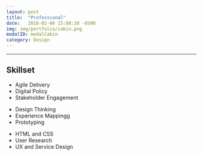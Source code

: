 ```yaml
---
layout: post
title:  "Professional"
date:   2016-02-06 15:08:10 -0500
img: img/portfolio/cabin.png
modalID: modalCabin
category: Design
---
```

   <section class="grid">
      <hr>
      <div class="col lg-3 md-4 sm-12 section-title">
        <h2>Skillset</h2>
      </div>
      <div class="col lg-3 md-4 sm-12 list-block">
        <ul>
          <li>Agile Delivery</li>
          <li>Digital Policy</li>
          <li>Stakeholder Engagement</li>
        </ul>
      </div>
      <div class="col lg-3 md-4 sm-12 list-block">
        <ul>
          <li>Design Thinking</li>
          <li>Experience Mappingg</li>
          <li>Prototyping</li>
        </ul>
      </div>
      <div class="col lg-3 md-4 sm-12 list-block">
        <ul>
          <li>HTML and CSS</li>
          <li>User Research</li>
          <li class="baselinex0">UX and Service Design</li>
        </ul>
      </div>
    </section>
